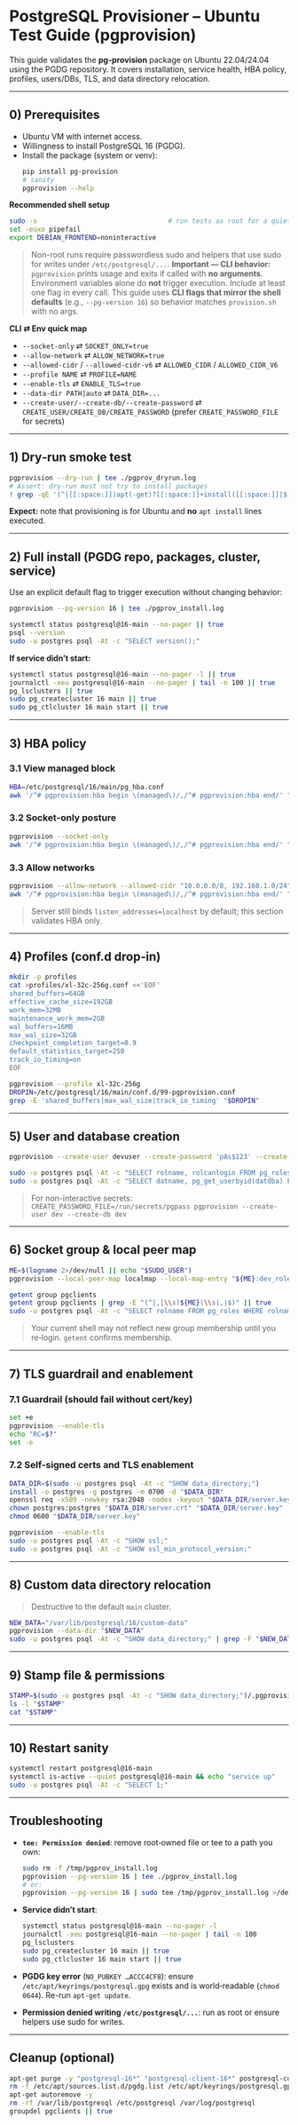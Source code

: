 # PostgreSQL Provisioner – Ubuntu Test Guide (pgprovision)

This guide validates the **pg-provision** package on Ubuntu 22.04/24.04 using the PGDG repository. It covers installation, service health, HBA policy, profiles, users/DBs, TLS, and data directory relocation.

______________________________________________________________________

## 0) Prerequisites

- Ubuntu VM with internet access.
- Willingness to install PostgreSQL 16 (PGDG).
- Install the package (system or venv):
  ```bash
  pip install pg-provision
  # sanity
  pgprovision --help
  ```

**Recommended shell setup**

```bash
sudo -s                                 # run tests as root for a quiet session
set -euxo pipefail
export DEBIAN_FRONTEND=noninteractive
```

> Non-root runs require passwordless sudo and helpers that use sudo for writes under `/etc/postgresql/...`.
> **Important — CLI behavior:** `pgprovision` prints usage and exits if called with **no arguments**. Environment variables alone do **not** trigger execution. Include at least one flag in every call. This guide uses **CLI flags that mirror the shell defaults** (e.g., `--pg-version 16`) so behavior matches `provision.sh` with no args.

**CLI ⇄ Env quick map**
- `--socket-only` ⇄ `SOCKET_ONLY=true`
- `--allow-network` ⇄ `ALLOW_NETWORK=true`
- `--allowed-cidr` / `--allowed-cidr-v6` ⇄ `ALLOWED_CIDR` / `ALLOWED_CIDR_V6`
- `--profile NAME` ⇄ `PROFILE=NAME`
- `--enable-tls` ⇄ `ENABLE_TLS=true`
- `--data-dir PATH|auto` ⇄ `DATA_DIR=...`
- `--create-user/--create-db/--create-password` ⇄ `CREATE_USER/CREATE_DB/CREATE_PASSWORD` (prefer `CREATE_PASSWORD_FILE` for secrets)

______________________________________________________________________

## 1) Dry‑run smoke test

```bash
pgprovision --dry-run | tee ./pgprov_dryrun.log
# Assert: dry-run must not try to install packages
! grep -qE '(^|[[:space:]])apt(-get)?[[:space:]]+install([[:space:]]|$)' ./pgprov_dryrun.log
```

**Expect:** note that provisioning is for Ubuntu and **no** `apt install` lines executed.

______________________________________________________________________

## 2) Full install (PGDG repo, packages, cluster, service)

Use an explicit default flag to trigger execution without changing behavior:

```bash
pgprovision --pg-version 16 | tee ./pgprov_install.log

systemctl status postgresql@16-main --no-pager || true
psql --version
sudo -u postgres psql -At -c "SELECT version();"
```

**If service didn’t start:**

```bash
systemctl status postgresql@16-main --no-pager -l || true
journalctl -xeu postgresql@16-main --no-pager | tail -n 100 || true
pg_lsclusters || true
sudo pg_createcluster 16 main || true
sudo pg_ctlcluster 16 main start || true
```

______________________________________________________________________

## 3) HBA policy

### 3.1 View managed block

```bash
HBA=/etc/postgresql/16/main/pg_hba.conf
awk '/^# pgprovision:hba begin \(managed\)/,/^# pgprovision:hba end/' "$HBA"
```

### 3.2 Socket‑only posture

```bash
pgprovision --socket-only
awk '/^# pgprovision:hba begin \(managed\)/,/^# pgprovision:hba end/' "$HBA" | grep -A2 'socket-only'
```

### 3.3 Allow networks

```bash
pgprovision --allow-network --allowed-cidr "10.0.0.0/8, 192.168.1.0/24"
awk '/^# pgprovision:hba begin \(managed\)/,/^# pgprovision:hba end/' "$HBA" | grep -E '10\.0\.0\.0/8|192\.168\.1\.0/24'
```

> Server still binds `listen_addresses=localhost` by default; this section validates HBA only.

______________________________________________________________________

## 4) Profiles (conf.d drop‑in)

```bash
mkdir -p profiles
cat >profiles/xl-32c-256g.conf <<'EOF'
shared_buffers=64GB
effective_cache_size=192GB
work_mem=32MB
maintenance_work_mem=2GB
wal_buffers=16MB
max_wal_size=32GB
checkpoint_completion_target=0.9
default_statistics_target=250
track_io_timing=on
EOF

pgprovision --profile xl-32c-256g
DROPIN=/etc/postgresql/16/main/conf.d/99-pgprovision.conf
grep -E 'shared_buffers|max_wal_size|track_io_timing' "$DROPIN"
```

______________________________________________________________________

## 5) User and database creation

```bash
pgprovision --create-user devuser --create-password 'pAs$123' --create-db devdb

sudo -u postgres psql -At -c "SELECT rolname, rolcanlogin FROM pg_roles WHERE rolname='devuser';"
sudo -u postgres psql -At -c "SELECT datname, pg_get_userbyid(datdba) FROM pg_database WHERE datname='devdb';"
```

> For non-interactive secrets:  
> `CREATE_PASSWORD_FILE=/run/secrets/pgpass pgprovision --create-user dev --create-db dev`

______________________________________________________________________

## 6) Socket group & local peer map

```bash
ME=$(logname 2>/dev/null || echo "$SUDO_USER")
pgprovision --local-peer-map localmap --local-map-entry "${ME}:dev_role" --unix-socket-group pgclients

getent group pgclients
getent group pgclients | grep -E "(^|,|\\s)${ME}(\\s|,|$)" || true
sudo -u postgres psql -At -c "SELECT rolname FROM pg_roles WHERE rolname = 'dev_role';"
```

> Your current shell may not reflect new group membership until you re‑login. `getent` confirms membership.

______________________________________________________________________

## 7) TLS guardrail and enablement

### 7.1 Guardrail (should fail without cert/key)

```bash
set +e
pgprovision --enable-tls
echo "RC=$?"
set -e
```

### 7.2 Self-signed certs and TLS enablement

```bash
DATA_DIR=$(sudo -u postgres psql -At -c "SHOW data_directory;")
install -o postgres -g postgres -m 0700 -d "$DATA_DIR"
openssl req -x509 -newkey rsa:2048 -nodes -keyout "$DATA_DIR/server.key" -out "$DATA_DIR/server.crt" -subj "/CN=localhost" -days 365
chown postgres:postgres "$DATA_DIR/server.crt" "$DATA_DIR/server.key"
chmod 0600 "$DATA_DIR/server.key"

pgprovision --enable-tls
sudo -u postgres psql -At -c "SHOW ssl;"
sudo -u postgres psql -At -c "SHOW ssl_min_protocol_version;"
```

______________________________________________________________________

## 8) Custom data directory relocation

> Destructive to the default `main` cluster.

```bash
NEW_DATA="/var/lib/postgresql/16/custom-data"
pgprovision --data-dir "$NEW_DATA"
sudo -u postgres psql -At -c "SHOW data_directory;" | grep -F "$NEW_DATA"
```

______________________________________________________________________

## 9) Stamp file & permissions

```bash
STAMP=$(sudo -u postgres psql -At -c "SHOW data_directory;")/.pgprovision_provisioned.json
ls -l "$STAMP"
cat "$STAMP"
```

______________________________________________________________________

## 10) Restart sanity

```bash
systemctl restart postgresql@16-main
systemctl is-active --quiet postgresql@16-main && echo "service up"
sudo -u postgres psql -At -c "SELECT 1;"
```

______________________________________________________________________

## Troubleshooting

- **`tee: Permission denied`**: remove root‑owned file or tee to a path you own:

  ```bash
  sudo rm -f /tmp/pgprov_install.log
  pgprovision --pg-version 16 | tee ./pgprov_install.log
  # or:
  pgprovision --pg-version 16 | sudo tee /tmp/pgprov_install.log >/dev/null
  ```

- **Service didn’t start**:

  ```bash
  systemctl status postgresql@16-main --no-pager -l
  journalctl -xeu postgresql@16-main --no-pager | tail -n 100
  pg_lsclusters
  sudo pg_createcluster 16 main || true
  sudo pg_ctlcluster 16 main start || true
  ```

- **PGDG key error** (`NO_PUBKEY …ACCC4CF8`): ensure `/etc/apt/keyrings/postgresql.gpg` exists and is world‑readable (`chmod 0644`). Re-run `apt-get update`.

- **Permission denied writing `/etc/postgresql/...`**: run as root or ensure helpers use sudo for writes.

______________________________________________________________________

## Cleanup (optional)

```bash
apt-get purge -y "postgresql-16*" "postgresql-client-16*" postgresql-contrib
rm -f /etc/apt/sources.list.d/pgdg.list /etc/apt/keyrings/postgresql.gpg
apt-get autoremove -y
rm -rf /var/lib/postgresql /etc/postgresql /var/log/postgresql
groupdel pgclients || true
```
